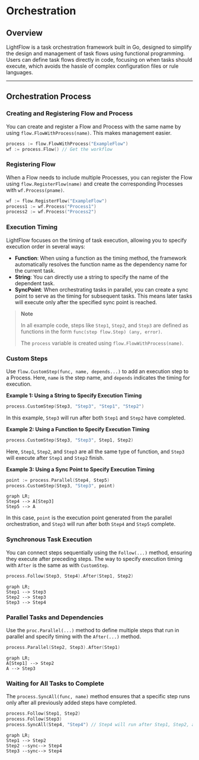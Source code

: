 # Orchestration

## Overview

LightFlow is a task orchestration framework built in Go, designed to simplify the design and management of task flows using functional programming. Users can define task flows directly in code, focusing on when tasks should execute, which avoids the hassle of complex configuration files or rule languages.

---

## Orchestration Process

### Creating and Registering Flow and Process

You can create and register a Flow and Process with the same name by using `flow.FlowWithProcess(name)`. This makes management easier.

```go
process := flow.FlowWithProcess("ExampleFlow")
wf := process.Flow() // Get the workflow
```

### Registering Flow

When a Flow needs to include multiple Processes, you can register the Flow using `flow.RegisterFlow(name)` and create the corresponding Processes with `wf.Process(pname)`.

```go
wf := flow.RegisterFlow("ExampleFlow")
process1 := wf.Process("Process1")
process2 := wf.Process("Process2")
```

### Execution Timing

LightFlow focuses on  the timing of task execution,  allowing you to specify execution order in several ways:

- **Function**: When using a function as the timing method, the framework automatically resolves the function name as the dependency name for the current task.
- **String**: You can directly use a string to specify the name of the dependent task.
- **SyncPoint**: When orchestrating tasks in parallel, you can create a sync point to serve as the timing for subsequent tasks. This means later tasks will execute only after the specified sync point is reached.

> **Note**
>
> In all example code, steps like `Step1`, `Step2`, and `Step3` are defined as functions in the form `func(step flow.Step) (any, error)`.
>
> The `process` variable is created using `flow.FlowWithProcess(name)`.

### Custom Steps

Use `flow.CustomStep(func, name, depends...)` to add an execution step to a Process. Here, `name` is the step name, and `depends` indicates the timing for execution.

**Example 1: Using a String to Specify Execution Timing**

```go
process.CustomStep(Step3, "Step3", "Step1", "Step2")
```

In this example, `Step3` will run after both `Step1` and `Step2` have completed.

**Example 2: Using a Function to Specify Execution Timing**

```go
process.CustomStep(Step3, "Step3", Step1, Step2)
```

Here, `Step1`, `Step2`, and `Step3` are all the same type of function, and `Step3` will execute after `Step1` and `Step2` finish.

**Example 3: Using a Sync Point to Specify Execution Timing**

```go
point := process.Parallel(Step4, Step5)
process.CustomStep(Step3, "Step3", point)
```

```mermaid
graph LR;
Step4 --> A[Step3]
Step5 --> A
```

In this case, `point` is the execution point generated from the parallel orchestration, and `Step3` will run after both `Step4` and `Step5` complete.

### Synchronous Task Execution

You can connect steps sequentially using the `Follow(...)` method, ensuring they execute after preceding steps. The way to specify execution timing with `After` is the same as with `CustomStep`.

```go
process.Follow(Step3, Step4).After(Step1, Step2)
```

```mermaid
graph LR;
Step1 --> Step3
Step2 --> Step3
Step3 --> Step4
```

### Parallel Tasks and Dependencies

Use the `proc.Parallel(...)` method to define multiple steps that run in parallel and specify timing with the `After(...)` method.

```go
process.Parallel(Step2, Step3).After(Step1)
```

```mermaid
graph LR;
A[Step1] --> Step2
A --> Step3
```

### Waiting for All Tasks to Complete

The `process.SyncAll(func, name)` method ensures that a specific step runs only after all previously added steps have completed.

```go
process.Follow(Step1, Step2)
process.Follow(Step3)
process.SyncAll(Step4, "Step4") // Step4 will run after Step1, Step2, and Step3 are all finished
```

```mermaid
graph LR;
Step1 --> Step2
Step2 --sync--> Step4
Step3 --sync--> Step4
```
